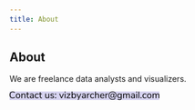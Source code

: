 ```yaml
---
title: About
---
```

## About

 We are freelance data analysts and visualizers.

![Contact us](/assets/images/contact.png)

